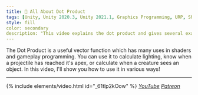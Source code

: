 ```yaml
---
title: 🧈 All About Dot Product
tags: [Unity, Unity 2020.3, Unity 2021.1, Graphics Programming, URP, Shader Graph, HLSL, C#, Shader, Basics, Function]
style: fill
color: secondary 
description: "This video explains the dot product and gives several examples of its use in games."
---
```


The Dot Product is a useful vector function which has many uses in shaders and gameplay programming. You can use it to calculate lighting, know when a projectile has reached it's apex, or calculate when a creature sees an object. In this video, I'll show you how to use it in various ways!

***

{% include elements/video.html id="_61tlp2kOow" %}
*[YouTube](https://youtu.be/_61tlp2kOow) [Patreon](https://www.patreon.com/posts/files-all-about-50113951)* 